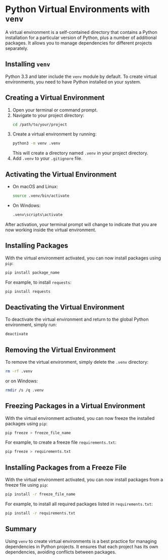 # Python Virtual Environments with `venv`

A virtual environment is a self-contained directory that contains a Python installation for a particular version of Python, plus a number of additional packages. It allows you to manage dependencies for different projects separately.

## Installing `venv`

Python 3.3 and later include the `venv` module by default. To create virtual environments, you need to have Python installed on your system.

## Creating a Virtual Environment

1. Open your terminal or command prompt.
2. Navigate to your project directory:
    ```sh
    cd /path/to/your/project
    ```
3. Create a virtual environment by running:
    ```sh
    python3 -m venv .venv
    ```
    This will create a directory named `.venv` in your project directory.
4. Add `.venv` to your `.gitignore` file. 

## Activating the Virtual Environment

- On macOS and Linux:
    ```sh
    source .venv/bin/activate
    ```
- On Windows:
    ```sh
    .venv\scripts\activate
    ```

After activation, your terminal prompt will change to indicate that you are now working inside the virtual environment.

## Installing Packages

With the virtual environment activated, you can now install packages using `pip`:
```sh
pip install package_name
```

For example, to install `requests`:
```sh
pip install requests
```

## Deactivating the Virtual Environment

To deactivate the virtual environment and return to the global Python environment, simply run:
```sh
deactivate
```

## Removing the Virtual Environment

To remove the virtual environment, simply delete the `.venv` directory:
```sh
rm -rf .venv
```
or on Windows:
```sh
rmdir /s /q .venv
```

## Freezing Packages in a Virtual Environment

With the virtual environment activated, you can now freeze the installed packages using `pip`:
```sh
pip freeze > freeze_file_name
```

For example, to create a freeze file `requirements.txt`:
```sh
pip freeze > requirements.txt
```

## Installing Packages from a Freeze File

With the virtual environment activated, you can now install packages from a freeze file using `pip`:
```sh
pip install -r freeze_file_name
```

For example, to install all required packages listed in `requirements.txt`:
```sh
pip install -r requirements.txt
```

## Summary

Using `venv` to create virtual environments is a best practice for managing dependencies in Python projects. It ensures that each project has its own dependencies, avoiding conflicts between packages.
